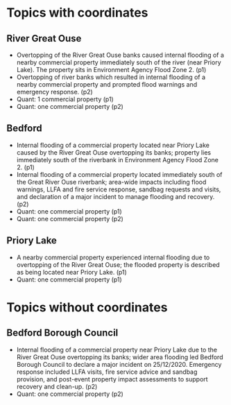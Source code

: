 

# Topics with coordinates

## River Great Ouse
* Overtopping of the River Great Ouse banks caused internal flooding of a nearby commercial property immediately south of the river (near Priory Lake). The property sits in Environment Agency Flood Zone 2. (p1)
* Overtopping of river banks which resulted in internal flooding of a nearby commercial property and prompted flood warnings and emergency response. (p2)
* Quant: 1 commercial property (p1)
* Quant: one commercial property (p2)

## Bedford
* Internal flooding of a commercial property located near Priory Lake caused by the River Great Ouse overtopping its banks; property lies immediately south of the riverbank in Environment Agency Flood Zone 2. (p1)
* Internal flooding of a commercial property located immediately south of the Great River Ouse riverbank; area-wide impacts including flood warnings, LLFA and fire service response, sandbag requests and visits, and declaration of a major incident to manage flooding and recovery. (p2)
* Quant: one commercial property (p1)
* Quant: one commercial property (p2)

## Priory Lake
* A nearby commercial property experienced internal flooding due to overtopping of the River Great Ouse; the flooded property is described as being located near Priory Lake. (p1)
* Quant: one commercial property (p1)


# Topics without coordinates

## Bedford Borough Council
* Internal flooding of a commercial property near Priory Lake due to the River Great Ouse overtopping its banks; wider area flooding led Bedford Borough Council to declare a major incident on 25/12/2020. Emergency response included LLFA visits, fire service advice and sandbag provision, and post-event property impact assessments to support recovery and clean-up. (p2)
* Quant: one commercial property (p2)
